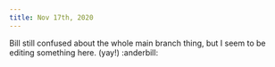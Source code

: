 ```yaml
---
title: Nov 17th, 2020
---
```

Bill still confused about the whole main branch thing, but I seem to be editing something here. (yay!) :anderbill:
## 